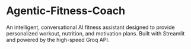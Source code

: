 # Agentic-Fitness-Coach
An intelligent, conversational AI fitness assistant designed to provide personalized workout, nutrition, and motivation plans. Built with Streamlit and powered by the high-speed Groq API.
